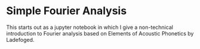 # Simple Fourier Analysis

This starts out as a jupyter notebook in which I give a non-technical introduction to Fourier analysis based on Elements of Acoustic Phonetics by Ladefoged.
